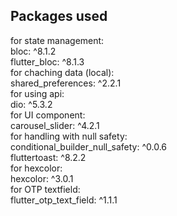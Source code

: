 ## Packages used
for state management:\
  bloc: ^8.1.2\
  flutter_bloc: ^8.1.3\
for chaching data (local):\
  shared_preferences: ^2.2.1\
for using api:\
  dio: ^5.3.2\
for UI component:\
  carousel_slider: ^4.2.1\
for handling with null safety:\
conditional_builder_null_safety: ^0.0.6\
  fluttertoast: ^8.2.2\
for hexcolor:\
  hexcolor: ^3.0.1\
for OTP textfield:\
  flutter_otp_text_field: ^1.1.1
  
